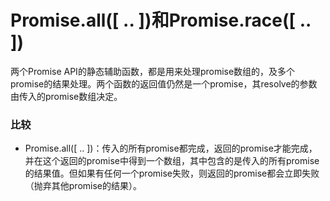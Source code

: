 # Promise.all([ .. ])和Promise.race([ .. ])

两个Promise API的静态辅助函数，都是用来处理promise数组的，及多个promise的结果处理。两个函数的返回值仍然是一个promise，其resolve的参数由传入的promise数组决定。

### 比较

- Promise.all([ .. ])：传入的所有promise都完成，返回的promise才能完成，并在这个返回的promise中得到一个数组，其中包含的是传入的所有promise的结果值。但如果有任何一个promise失败，则返回的promise都会立即失败（抛弃其他promise的结果）。